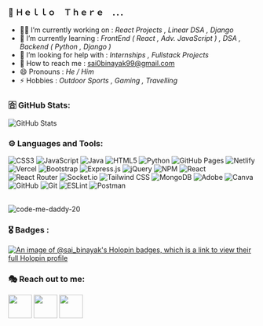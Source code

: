 ### 🙇 Ｈｅｌｌｏ　Ｔｈｅｒｅ　．．．

- 🧑‍💻 I’m currently working on : *React Projects , Linear DSA , Django*
- 🧠 I’m currently learning : *FrontEnd ( React , Adv. JavaScript ) , DSA , Backend ( Python , Django )*
- 🤔 I’m looking for help with : *Internships , Fullstack Projects*
- 🤙 How to reach me : sai0binayak99@gmail.com
- 😄 Pronouns : *He / Him*
- ⚡ Hobbies : *Outdoor Sports , Gaming , Travelling*

### 🈴 GitHub Stats:

![GitHub Stats](https://github-readme-stats.vercel.app/api?username=Sai-Binayak&theme=midnight-purple&show_icons=true&hide_border=true&border_radius=6&card_width=490)


### ⚙️ Languages and Tools:
![CSS3](https://img.shields.io/badge/CSS3-%231572B6.svg?style=for-the-badge&logo=css3&logoColor=white)
![JavaScript](https://img.shields.io/badge/JavaScript-%23323330.svg?style=for-the-badge&logo=javascript&logoColor=%23F7DF1E)
![Java](https://img.shields.io/badge/Java-%23ED8B00.svg?style=for-the-badge&logo=openjdk&logoColor=white)
![HTML5](https://img.shields.io/badge/HTML5-%23E34F26.svg?style=for-the-badge&logo=html5&logoColor=white)
![Python](https://img.shields.io/badge/Python-3670A0?style=for-the-badge&logo=python&logoColor=ffdd54)
![GitHub Pages](https://img.shields.io/badge/GitHub%20Pages-121013?style=for-the-badge&logo=github&logoColor=white)
![Netlify](https://img.shields.io/badge/Netlify-%23000000.svg?style=for-the-badge&logo=netlify&logoColor=#00C7B7)
![Vercel](https://img.shields.io/badge/Vercel-%23000000.svg?style=for-the-badge&logo=vercel&logoColor=white)
![Bootstrap](https://img.shields.io/badge/Bootstrap-%238511FA.svg?style=for-the-badge&logo=bootstrap&logoColor=white)
![Express.js](https://img.shields.io/badge/Express.js-%23404d59.svg?style=for-the-badge&logo=express&logoColor=%2361DAFB)
![jQuery](https://img.shields.io/badge/jQuery-%230769AD.svg?style=for-the-badge&logo=jquery&logoColor=white)
![NPM](https://img.shields.io/badge/NPM-%23CB3837.svg?style=for-the-badge&logo=npm&logoColor=white)
![React](https://img.shields.io/badge/React-%2320232a.svg?style=for-the-badge&logo=react&logoColor=%2361DAFB)
![React Router](https://img.shields.io/badge/React%20Router-CA4245?style=for-the-badge&logo=react-router&logoColor=white)
![Socket.io](https://img.shields.io/badge/Socket.io-black?style=for-the-badge&logo=socket.io&badgeColor=010101)
![Tailwind CSS](https://img.shields.io/badge/Tailwind%20CSS-%2338B2AC.svg?style=for-the-badge&logo=tailwind-css&logoColor=white)
![MongoDB](https://img.shields.io/badge/MongoDB-%234ea94b.svg?style=for-the-badge&logo=mongodb&logoColor=white)
![Adobe](https://img.shields.io/badge/Adobe-%23FF0000.svg?style=for-the-badge&logo=adobe&logoColor=white)
![Canva](https://img.shields.io/badge/Canva-%2300C4CC.svg?style=for-the-badge&logo=Canva&logoColor=white)
![GitHub](https://img.shields.io/badge/GitHub-%23121011.svg?style=for-the-badge&logo=github&logoColor=white)
![Git](https://img.shields.io/badge/Git-%23F05033.svg?style=for-the-badge&logo=git&logoColor=white)
![ESLint](https://img.shields.io/badge/ESLint-4B3263?style=for-the-badge&logo=eslint&logoColor=white)
![Postman](https://img.shields.io/badge/Postman-FF6C37?style=for-the-badge&logo=postman&logoColor=white)
<br/>
<br/>

<p><img align="center" src="https://github-readme-stats.vercel.app/api/top-langs?username=Metamorphosis21&theme=midnight-purple&show_icons=true&locale=en&layout=compact&hide_border=true&border_radius=6&card_width=490" alt="code-me-daddy-20" /></p>

### 🎖️ Badges : 
[![An image of @sai_binayak's Holopin badges, which is a link to view their full Holopin profile](https://holopin.me/sai_binayak)](https://holopin.io/@sai_binayak)

### 🎭 Reach out to me:
<a href="https://www.linkedin.com/in/sai-binayak-17b900255/"><img src="https://blog-assets.hootsuite.com/wp-content/uploads/2018/09/In-2C-54px-R.png" width="48px" height="48px"></a>
<a href="https://github.com/Sai-Binayak"><img src="https://cdn.icon-icons.com/icons2/2351/PNG/512/logo_github_icon_143196.png" width="48px" height="48px"></a>
<a href="https://www.instagram.com/existence_in_crisis/profilecard/?igsh=MTZieml3OXZzOTAxbQ=="><img src="https://upload.wikimedia.org/wikipedia/commons/thumb/a/a5/Instagram_icon.png/1024px-Instagram_icon.png" width="48px" height="48px"></a> 

